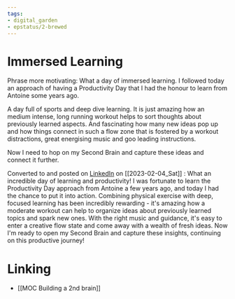 ```yaml
---
tags: 
- digital_garden
- epstatus/2-brewed
---
```

# Immersed Learning
Phrase more motivating:
What a day of immersed learning. I followed today an approach of having a Productivity Day that I had the honour to learn from Antoine some years ago. 

A day full of sports and deep dive learning. It is just amazing how an medium intense, long running workout helps to sort thoughts about previously learned aspects. And fascinating how many new ideas pop up and how things connect in such a flow zone that is fostered by a workout distractions, great energising music and goo leading instructions.

Now I need to hop on my Second Brain and capture these ideas and connect it further.   


Converted to and posted on [LinkedIn](https://www.linkedin.com/posts/sebastiankamilli_secondbrain-productivity-focus-activity-7027741684708823040-kZOm?utm_source=share&utm_medium=member_desktop) on [[2023-02-04_Sat]] :
What an incredible day of learning and productivity! I was fortunate to learn the Productivity Day approach from Antoine a few years ago, and today I had the chance to put it into action. Combining physical exercise with deep, focused learning has been incredibly rewarding - it's amazing how a moderate workout can help to organize ideas about previously learned topics and spark new ones. With the right music and guidance, it's easy to enter a creative flow state and come away with a wealth of fresh ideas. Now I'm ready to open my Second Brain and capture these insights, continuing on this productive journey!

# Linking
+ [[MOC Building a 2nd brain]]